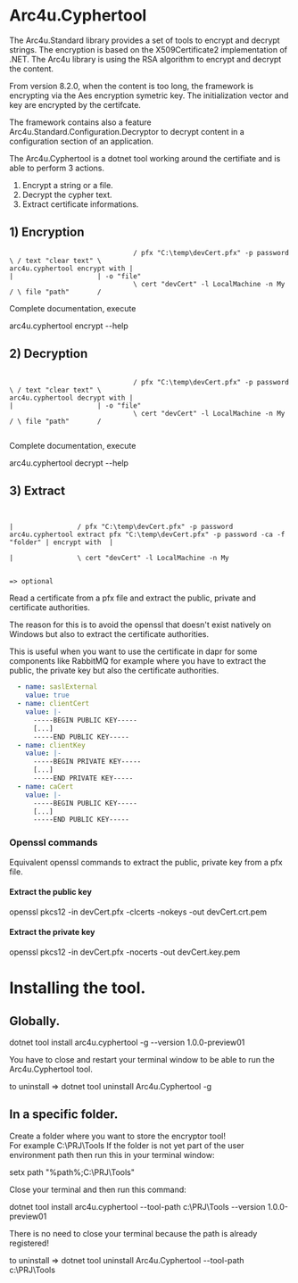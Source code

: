 # Arc4u.Cyphertool

The Arc4u.Standard library provides a set of tools to encrypt and decrypt strings.
The encryption is based on the X509Certificate2 implementation of .NET.
The Arc4u library is using the RSA algorithm to encrypt and decrypt the content.

From version 8.2.0, when the content is too long, the framework is encrypting via the Aes encryption symetric key.
The initialization vector and key are encrypted by the certifcate.

The framework contains also a feature Arc4u.Standard.Configuration.Decryptor to decrypt content in a configuration section of an application.

The Arc4u.Cyphertool is a dotnet tool working around the certifiate and is able to perform 3 actions.

1) Encrypt a string or a file.
2) Decrypt the cypher text.
3) Extract certificate informations.



## 1) Encryption

```console
                               / pfx "C:\temp\devCert.pfx" -p password \ / text "clear text" \
arc4u.cyphertool encrypt with |                                         |                     | -o "file"
                               \ cert "devCert" -l LocalMachine -n My  / \ file "path"       /

```

Complete documentation, execute

arc4u.cyphertool encrypt --help

## 2) Decryption

```console

                               / pfx "C:\temp\devCert.pfx" -p password \ / text "clear text" \
arc4u.cyphertool decrypt with |                                         |                     | -o "file"
                               \ cert "devCert" -l LocalMachine -n My  / \ file "path"       /


```
Complete documentation, execute

arc4u.cyphertool decrypt --help

## 3) Extract

```console

                                                                               |                / pfx "C:\temp\devCert.pfx" -p password 
arc4u.cyphertool extract pfx "C:\temp\devCert.pfx" -p password -ca -f "folder" | encrypt with  |                                         
                                                                               |                \ cert "devCert" -l LocalMachine -n My  
                                                                                       
                                                                               => optional

```

Read a certificate from a pfx file and extract the public, private and certificate authorities.

The reason for this is to avoid the openssl that doesn't exist natively on Windows but also to extract the certificate authorities.

This is useful when you want to use the certificate in dapr for some components like RabbitMQ for example
where you have to extract the public, the private key but also the certificate authorities.


```yaml
  - name: saslExternal
    value: true
  - name: clientCert
    value: |-
      -----BEGIN PUBLIC KEY-----
      [...]
      -----END PUBLIC KEY-----
  - name: clientKey
    value: |-
      -----BEGIN PRIVATE KEY-----
      [...]
      -----END PRIVATE KEY-----
  - name: caCert
    value: |-
      -----BEGIN PUBLIC KEY-----
      [...]
      -----END PUBLIC KEY-----
```

### Openssl commands

Equivalent openssl commands to extract the public, private key from a pfx file.
#### Extract the public key

openssl pkcs12 -in devCert.pfx -clcerts -nokeys -out devCert.crt.pem


#### Extract the private key

openssl pkcs12 -in devCert.pfx -nocerts -out devCert.key.pem

# Installing the tool.

## Globally.
dotnet tool install arc4u.cyphertool -g --version 1.0.0-preview01

You have to close and restart your terminal window to be able to run the Arc4u.Cyphertool tool.

to uninstall => dotnet tool uninstall Arc4u.Cyphertool -g

## In a specific folder.
Create a folder where you want to store the encryptor tool!  
For example C:\PRJ\Tools
If the folder is not yet part of the user environment path then run this in your terminal window:

setx path "%path%;C:\PRJ\Tools"

Close your terminal and then run this command:

dotnet tool install arc4u.cyphertool --tool-path c:\PRJ\Tools --version 1.0.0-preview01

There is no need to close your terminal because the path is already registered!

to uninstall => dotnet tool uninstall Arc4u.Cyphertool --tool-path c:\PRJ\Tools